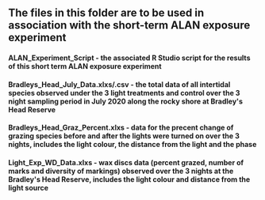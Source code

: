 ## The files in this folder are to be used in association with the short-term ALAN exposure experiment

#### ALAN_Experiment_Script - the associated R Studio script for the results of this short term ALAN exposure experiment
#### Bradleys_Head_July_Data.xlxs/.csv - the total data of all intertidal species observed under the 3 light treatments and control over the 3 night sampling period in July 2020 along the rocky shore at Bradley's Head Reserve
#### Bradleys_Head_Graz_Percent.xlxs - data for the precent change of grazing species before and after the lights were turned on over the 3 nights, includes the light colour, the distance from the light and the phase
#### Light_Exp_WD_Data.xlxs - wax discs data (percent grazed, number of marks and diversity of markings) observed over the 3 nights at the Bradley's Head Reserve, includes the light colour and distance from the light source
